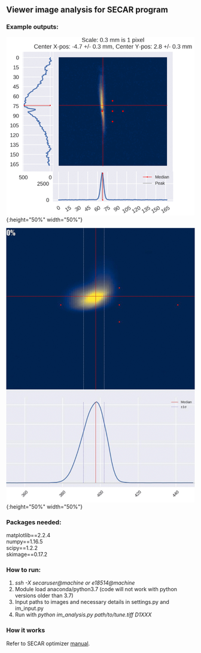 ## Viewer image analysis for SECAR program 
### Example outputs:
 ![viewer_example](output/march_beam.gif){:height="50%" width="50%"}
 
 ![viewer_example2](output/cs_nominal.gif){:height="50%" width="50%"}

### Packages needed:
matplotlib==2.2.4  
numpy==1.16.5  
scipy==1.2.2  
skimage==0.17.2  

### How to run:
1. *ssh -X secaruser@machine or e18514@machine* 
2. Module load anaconda/python3.7 (code will not work with python versions older than 3.7)
1. Input paths to images and necessary details in settings.py and im\_input.py
2. Run with *python im_analysis.py path/to/tune.tiff D1XXX*

### How it works 

Refer to SECAR optimizer [manual](https://github.com/pluflou/TuneOptimizer/blob/master/secar_optimizer_manual_v3.pdf).
